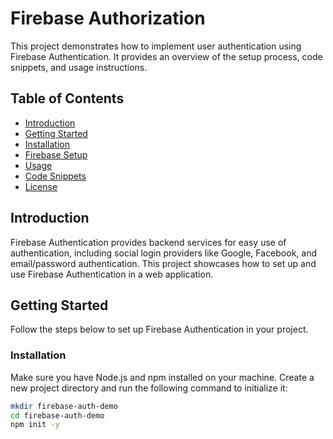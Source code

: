 # Firebase Authorization

This project demonstrates how to implement user authentication using Firebase Authentication. It provides an overview of the setup process, code snippets, and usage instructions.

## Table of Contents

- [Introduction](#introduction)
- [Getting Started](#getting-started)
- [Installation](#installation)
- [Firebase Setup](#firebase-setup)
- [Usage](#usage)
- [Code Snippets](#code-snippets)
- [License](#license)

## Introduction

Firebase Authentication provides backend services for easy use of authentication, including social login providers like Google, Facebook, and email/password authentication. This project showcases how to set up and use Firebase Authentication in a web application.

## Getting Started

Follow the steps below to set up Firebase Authentication in your project.

### Installation

Make sure you have Node.js and npm installed on your machine. Create a new project directory and run the following command to initialize it:

```bash
mkdir firebase-auth-demo
cd firebase-auth-demo
npm init -y

